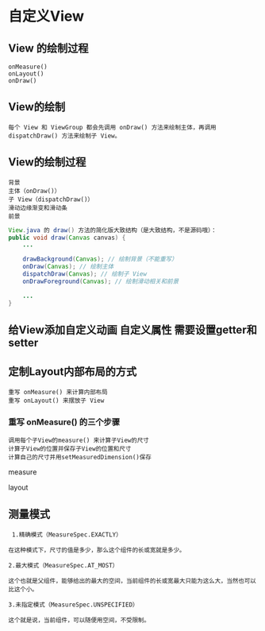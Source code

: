 # 自定义View

## View 的绘制过程

    onMeasure() 
    onLayout() 
    onDraw()

## View的绘制
    每个 View 和 ViewGroup 都会先调用 onDraw() 方法来绘制主体，再调用 dispatchDraw() 方法来绘制子 View。

## View的绘制过程

    背景
    主体（onDraw()）
    子 View（dispatchDraw()）
    滑动边缘渐变和滑动条
    前景
    
``` java  
View.java 的 draw() 方法的简化版大致结构（是大致结构，不是源码哦）：
public void draw(Canvas canvas) {
    ...

    drawBackground(Canvas); // 绘制背景（不能重写）
    onDraw(Canvas); // 绘制主体
    dispatchDraw(Canvas); // 绘制子 View
    onDrawForeground(Canvas); // 绘制滑动相关和前景

    ...
}
```

## 给View添加自定义动画 自定义属性 需要设置getter和setter

## 定制Layout内部布局的方式
    
    重写 onMeasure() 来计算内部布局
    重写 onLayout() 来摆放子 View

### 重写 onMeasure() 的三个步骤
    调用每个子View的measure() 来计算子View的尺寸
    计算子View的位置并保存子View的位置和尺寸
    计算自己的尺寸并用setMeasuredDimension()保存

measure

layout


## 测量模式

     1.精确模式（MeasureSpec.EXACTLY）
    
    在这种模式下，尺寸的值是多少，那么这个组件的长或宽就是多少。
    
    2.最大模式（MeasureSpec.AT_MOST）
    
    这个也就是父组件，能够给出的最大的空间，当前组件的长或宽最大只能为这么大，当然也可以比这个小。
    
    3.未指定模式（MeasureSpec.UNSPECIFIED）
    
    这个就是说，当前组件，可以随便用空间，不受限制。

